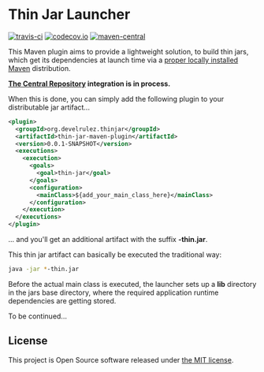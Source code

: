 # Thin Jar Launcher

[![travis-ci](https://api.travis-ci.org/develrulez/thin-jar-launcher.svg)](https://travis-ci.org/develrulez/thin-jar-launcher)
[![codecov.io](https://codecov.io/gh/develrulez/thin-jar-launcher/branch/master/graph/badge.svg)](https://codecov.io/gh/develrulez/thin-jar-launcher)
[![maven-central](https://maven-badges.herokuapp.com/maven-central/org.develrulez.thinjar/thin-jar-parent/badge.svg)](https://maven-badges.herokuapp.com/maven-central/org.develrulez.thinjar/thin-jar-parent)

This Maven plugin aims to provide a lightweight solution, to build thin jars, which get its dependencies at launch time via a [proper locally installed Maven](https://maven.apache.org/install.html) distribution.

**[The Central Repository](http://central.sonatype.org/) integration is in process.**

When this is done, you can simply add the following plugin to your distributable jar artifact...

```xml
<plugin>
  <groupId>org.develrulez.thinjar</groupId>
  <artifactId>thin-jar-maven-plugin</artifactId>
  <version>0.0.1-SNAPSHOT</version>
  <executions>
    <execution>
      <goals>
        <goal>thin-jar</goal>
      </goals>
      <configuration>
        <mainClass>${add_your_main_class_here}</mainClass>
      </configuration>
    </execution>
  </executions>
</plugin>
```

... and you'll get an additional artifact with the suffix **-thin.jar**.

This thin jar artifact can basically be executed the traditional way:

```bash
java -jar *-thin.jar
```

Before the actual main class is executed, the launcher sets up a **lib** directory in the jars base directory, where the required application runtime dependencies are getting stored.

To be continued...

## License

This project is Open Source software released under [the MIT license](https://opensource.org/licenses/MIT).
